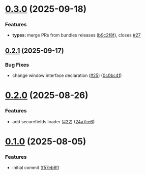 # [0.3.0](https://github.com/UpStreamPay/web-sdk/compare/v0.2.1...v0.3.0) (2025-09-18)


### Features

* **types:** merge PRs from bundles releases ([b9c2f8f](https://github.com/UpStreamPay/web-sdk/commit/b9c2f8f6192d65cfc5b4cb7544accfd7aa555686)), closes [#27](https://github.com/UpStreamPay/web-sdk/issues/27)



## [0.2.1](https://github.com/UpStreamPay/web-sdk/compare/v0.2.0...v0.2.1) (2025-09-17)


### Bug Fixes

* change window interface declaration ([#25](https://github.com/UpStreamPay/web-sdk/issues/25)) ([0c0bc41](https://github.com/UpStreamPay/web-sdk/commit/0c0bc418e6db9292d8f43e81996b54c8677f2738))



# [0.2.0](https://github.com/UpStreamPay/web-sdk/compare/v0.1.0...v0.2.0) (2025-08-26)


### Features

* add securefields loader ([#22](https://github.com/UpStreamPay/web-sdk/issues/22)) ([24a7ce6](https://github.com/UpStreamPay/web-sdk/commit/24a7ce6cb046cd07f9fdd3bcfb4c05668e7e7935))



# [0.1.0](https://github.com/UpStreamPay/web-sdk/compare/f57eb6f2b493b79633c2928861a41725b5e27183...v0.1.0) (2025-08-05)


### Features

* initial commit ([f57eb6f](https://github.com/UpStreamPay/web-sdk/commit/f57eb6f2b493b79633c2928861a41725b5e27183))




